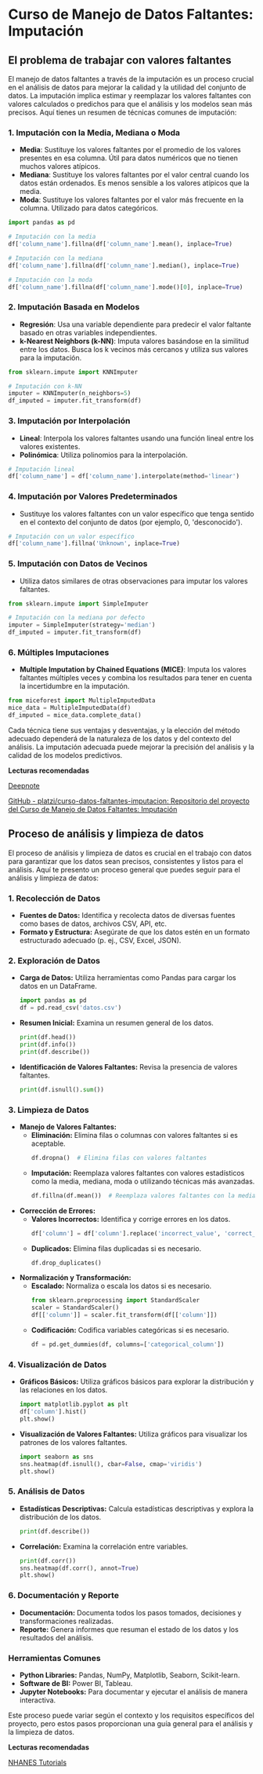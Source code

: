 # Curso de Manejo de Datos Faltantes: Imputación

## El problema de trabajar con valores faltantes

El manejo de datos faltantes a través de la imputación es un proceso crucial en el análisis de datos para mejorar la calidad y la utilidad del conjunto de datos. La imputación implica estimar y reemplazar los valores faltantes con valores calculados o predichos para que el análisis y los modelos sean más precisos. Aquí tienes un resumen de técnicas comunes de imputación:

### 1. **Imputación con la Media, Mediana o Moda**
   - **Media**: Sustituye los valores faltantes por el promedio de los valores presentes en esa columna. Útil para datos numéricos que no tienen muchos valores atípicos.
   - **Mediana**: Sustituye los valores faltantes por el valor central cuando los datos están ordenados. Es menos sensible a los valores atípicos que la media.
   - **Moda**: Sustituye los valores faltantes por el valor más frecuente en la columna. Utilizado para datos categóricos.

   ```python
   import pandas as pd

   # Imputación con la media
   df['column_name'].fillna(df['column_name'].mean(), inplace=True)

   # Imputación con la mediana
   df['column_name'].fillna(df['column_name'].median(), inplace=True)

   # Imputación con la moda
   df['column_name'].fillna(df['column_name'].mode()[0], inplace=True)
   ```

### 2. **Imputación Basada en Modelos**
   - **Regresión**: Usa una variable dependiente para predecir el valor faltante basado en otras variables independientes.
   - **k-Nearest Neighbors (k-NN)**: Imputa valores basándose en la similitud entre los datos. Busca los k vecinos más cercanos y utiliza sus valores para la imputación.

   ```python
   from sklearn.impute import KNNImputer

   # Imputación con k-NN
   imputer = KNNImputer(n_neighbors=5)
   df_imputed = imputer.fit_transform(df)
   ```

### 3. **Imputación por Interpolación**
   - **Lineal**: Interpola los valores faltantes usando una función lineal entre los valores existentes.
   - **Polinómica**: Utiliza polinomios para la interpolación.

   ```python
   # Imputación lineal
   df['column_name'] = df['column_name'].interpolate(method='linear')
   ```

### 4. **Imputación por Valores Predeterminados**
   - Sustituye los valores faltantes con un valor específico que tenga sentido en el contexto del conjunto de datos (por ejemplo, 0, 'desconocido').

   ```python
   # Imputación con un valor específico
   df['column_name'].fillna('Unknown', inplace=True)
   ```

### 5. **Imputación con Datos de Vecinos**
   - Utiliza datos similares de otras observaciones para imputar los valores faltantes.

   ```python
   from sklearn.impute import SimpleImputer

   # Imputación con la mediana por defecto
   imputer = SimpleImputer(strategy='median')
   df_imputed = imputer.fit_transform(df)
   ```

### 6. **Múltiples Imputaciones**
   - **Multiple Imputation by Chained Equations (MICE)**: Imputa los valores faltantes múltiples veces y combina los resultados para tener en cuenta la incertidumbre en la imputación.

   ```python
   from miceforest import MultipleImputedData
   mice_data = MultipleImputedData(df)
   df_imputed = mice_data.complete_data()
   ```

Cada técnica tiene sus ventajas y desventajas, y la elección del método adecuado dependerá de la naturaleza de los datos y del contexto del análisis. La imputación adecuada puede mejorar la precisión del análisis y la calidad de los modelos predictivos.

**Lecturas recomendadas**

[Deepnote](https://deepnote.com/workspace/platzi-escuela-datos-83832097-f136-43ff-b38d-abaa022e8ec7/project/datos-faltantes-imputacion-bdf84ff9-f66c-44c7-a67c-ca1115a2b683 "Deepnote")

[GitHub - platzi/curso-datos-faltantes-imputacion: Repositorio del proyecto del Curso de Manejo de Datos Faltantes: Imputación](https://github.com/platzi/curso-datos-faltantes-imputacion "GitHub - platzi/curso-datos-faltantes-imputacion: Repositorio del proyecto del Curso de Manejo de Datos Faltantes: Imputación")

## Proceso de análisis y limpieza de datos

El proceso de análisis y limpieza de datos es crucial en el trabajo con datos para garantizar que los datos sean precisos, consistentes y listos para el análisis. Aquí te presento un proceso general que puedes seguir para el análisis y limpieza de datos:

### 1. **Recolección de Datos**

   - **Fuentes de Datos:** Identifica y recolecta datos de diversas fuentes como bases de datos, archivos CSV, API, etc.
   - **Formato y Estructura:** Asegúrate de que los datos estén en un formato estructurado adecuado (p. ej., CSV, Excel, JSON).

### 2. **Exploración de Datos**

   - **Carga de Datos:** Utiliza herramientas como Pandas para cargar los datos en un DataFrame.
     ```python
     import pandas as pd
     df = pd.read_csv('datos.csv')
     ```
   - **Resumen Inicial:** Examina un resumen general de los datos.
     ```python
     print(df.head())
     print(df.info())
     print(df.describe())
     ```
   - **Identificación de Valores Faltantes:** Revisa la presencia de valores faltantes.
     ```python
     print(df.isnull().sum())
     ```

### 3. **Limpieza de Datos**

   - **Manejo de Valores Faltantes:**
     - **Eliminación:** Elimina filas o columnas con valores faltantes si es aceptable.
       ```python
       df.dropna()  # Elimina filas con valores faltantes
       ```
     - **Imputación:** Reemplaza valores faltantes con valores estadísticos como la media, mediana, moda o utilizando técnicas más avanzadas.
       ```python
       df.fillna(df.mean())  # Reemplaza valores faltantes con la media
       ```
   - **Corrección de Errores:**
     - **Valores Incorrectos:** Identifica y corrige errores en los datos.
       ```python
       df['column'] = df['column'].replace('incorrect_value', 'correct_value')
       ```
     - **Duplicados:** Elimina filas duplicadas si es necesario.
       ```python
       df.drop_duplicates()
       ```
   - **Normalización y Transformación:**
     - **Escalado:** Normaliza o escala los datos si es necesario.
       ```python
       from sklearn.preprocessing import StandardScaler
       scaler = StandardScaler()
       df[['column']] = scaler.fit_transform(df[['column']])
       ```
     - **Codificación:** Codifica variables categóricas si es necesario.
       ```python
       df = pd.get_dummies(df, columns=['categorical_column'])
       ```

### 4. **Visualización de Datos**

   - **Gráficos Básicos:** Utiliza gráficos básicos para explorar la distribución y las relaciones en los datos.
     ```python
     import matplotlib.pyplot as plt
     df['column'].hist()
     plt.show()
     ```
   - **Visualización de Valores Faltantes:** Utiliza gráficos para visualizar los patrones de los valores faltantes.
     ```python
     import seaborn as sns
     sns.heatmap(df.isnull(), cbar=False, cmap='viridis')
     plt.show()
     ```

### 5. **Análisis de Datos**

   - **Estadísticas Descriptivas:** Calcula estadísticas descriptivas y explora la distribución de los datos.
     ```python
     print(df.describe())
     ```
   - **Correlación:** Examina la correlación entre variables.
     ```python
     print(df.corr())
     sns.heatmap(df.corr(), annot=True)
     plt.show()
     ```

### 6. **Documentación y Reporte**

   - **Documentación:** Documenta todos los pasos tomados, decisiones y transformaciones realizadas.
   - **Reporte:** Genera informes que resuman el estado de los datos y los resultados del análisis.

### Herramientas Comunes

- **Python Libraries:** Pandas, NumPy, Matplotlib, Seaborn, Scikit-learn.
- **Software de BI:** Power BI, Tableau.
- **Jupyter Notebooks:** Para documentar y ejecutar el análisis de manera interactiva.

Este proceso puede variar según el contexto y los requisitos específicos del proyecto, pero estos pasos proporcionan una guía general para el análisis y la limpieza de datos.

**Lecturas recomendadas**

[NHANES Tutorials](https://wwwn.cdc.gov/nchs/nhanes/tutorials/default.aspx "NHANES Tutorials")